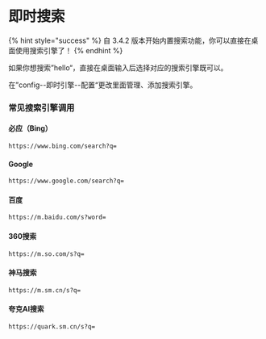 # 即时搜索

{% hint style="success" %}
自 3.4.2 版本开始内置搜索功能，你可以直接在桌面使用搜索引擎了！
{% endhint %}

如果你想搜索”hello“，直接在桌面输入后选择对应的搜索引擎既可以。

在”config--即时引擎--配置“更改里面管理、添加搜索引擎。

### 常见搜索引擎调用

#### 必应（Bing）

```
https://www.bing.com/search?q=
```

#### Google

```
https://www.google.com/search?q=
```

#### 百度

```
https://m.baidu.com/s?word=
```

#### 360搜索

```
https://m.so.com/s?q=
```

#### 神马搜索

```
https://m.sm.cn/s?q=
```

#### 夸克AI搜索

```
https://quark.sm.cn/s?q=
```
